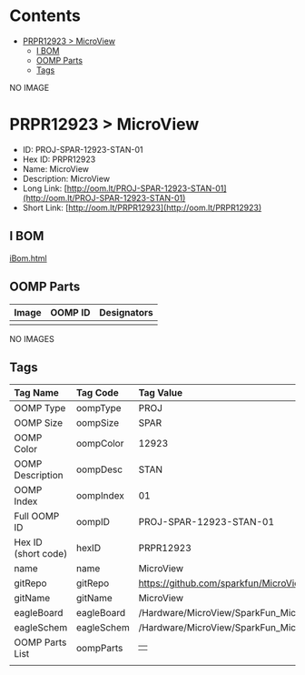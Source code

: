 



Contents
========

* [PRPR12923 > MicroView](#prpr12923--microview)
	* [I BOM](#i-bom)
	* [OOMP Parts](#oomp-parts)
	* [Tags](#tags)
  
NO IMAGE  
# PRPR12923 > MicroView

- ID: PROJ-SPAR-12923-STAN-01
- Hex ID: PRPR12923
- Name: MicroView
- Description: MicroView
- Long Link: [http://oom.lt/PROJ-SPAR-12923-STAN-01](http://oom.lt/PROJ-SPAR-12923-STAN-01)
- Short Link: [http://oom.lt/PRPR12923](http://oom.lt/PRPR12923)

## I BOM
  
[iBom.html](https://htmlpreview.github.io/?https://github.com/oomlout/oomlout_OOMP_projects/blob/main/PROJ/SPAR/12923/STAN/01ibom.html)
## OOMP Parts
  

|Image|OOMP ID|Designators|
| :--- | :--- | :--- |
||||
  
NO IMAGES  
## Tags
  

|Tag Name|Tag Code|Tag Value|
| :--- | :--- | :--- |
|OOMP Type|oompType|PROJ|
|OOMP Size|oompSize|SPAR|
|OOMP Color|oompColor|12923|
|OOMP Description|oompDesc|STAN|
|OOMP Index|oompIndex|01|
|Full OOMP ID|oompID|PROJ-SPAR-12923-STAN-01|
|Hex ID (short code)|hexID|PRPR12923|
|name|name|MicroView|
|gitRepo|gitRepo|https://github.com/sparkfun/MicroView|
|gitName|gitName|MicroView|
|eagleBoard|eagleBoard|/Hardware/MicroView/SparkFun_MicroView.brd|
|eagleSchem|eagleSchem|/Hardware/MicroView/SparkFun_MicroView.sch|
|OOMP Parts List|oompParts|<table><tr><td></td></tr></table>|
||||

